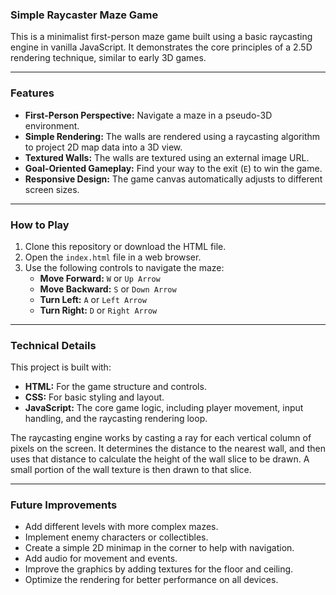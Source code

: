 ### Simple Raycaster Maze Game

This is a minimalist first-person maze game built using a basic raycasting engine in vanilla JavaScript. It demonstrates the core principles of a 2.5D rendering technique, similar to early 3D games.

---

### Features

* **First-Person Perspective:** Navigate a maze in a pseudo-3D environment.
* **Simple Rendering:** The walls are rendered using a raycasting algorithm to project 2D map data into a 3D view.
* **Textured Walls:** The walls are textured using an external image URL.
* **Goal-Oriented Gameplay:** Find your way to the exit (`E`) to win the game.
* **Responsive Design:** The game canvas automatically adjusts to different screen sizes.

---

### How to Play

1.  Clone this repository or download the HTML file.
2.  Open the `index.html` file in a web browser.
3.  Use the following controls to navigate the maze:
    * **Move Forward:** `W` or `Up Arrow`
    * **Move Backward:** `S` or `Down Arrow`
    * **Turn Left:** `A` or `Left Arrow`
    * **Turn Right:** `D` or `Right Arrow`

---

### Technical Details

This project is built with:
* **HTML:** For the game structure and controls.
* **CSS:** For basic styling and layout.
* **JavaScript:** The core game logic, including player movement, input handling, and the raycasting rendering loop.

The raycasting engine works by casting a ray for each vertical column of pixels on the screen. It determines the distance to the nearest wall, and then uses that distance to calculate the height of the wall slice to be drawn. A small portion of the wall texture is then drawn to that slice.

---

### Future Improvements

* Add different levels with more complex mazes.
* Implement enemy characters or collectibles.
* Create a simple 2D minimap in the corner to help with navigation.
* Add audio for movement and events.
* Improve the graphics by adding textures for the floor and ceiling.
* Optimize the rendering for better performance on all devices.
